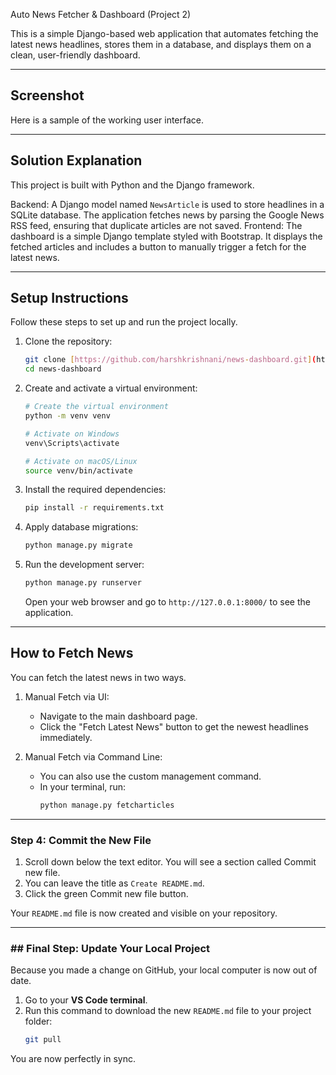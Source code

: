 Auto News Fetcher & Dashboard (Project 2)

This is a simple Django-based web application that automates fetching the latest news headlines, stores them in a database, and displays them on a clean, user-friendly dashboard.

---
## Screenshot

Here is a sample of the working user interface.

<!--
![News Dashboard UI](screenshot.png)
-->



---
## Solution Explanation

This project is built with Python and the Django framework.

Backend: A Django model named `NewsArticle` is used to store headlines in a SQLite database. The application fetches news by parsing the Google News RSS feed, ensuring that duplicate articles are not saved.
Frontend: The dashboard is a simple Django template styled with Bootstrap. It displays the fetched articles and includes a button to manually trigger a fetch for the latest news.

---
## Setup Instructions

Follow these steps to set up and run the project locally.

1.  Clone the repository:
    ```bash
    git clone [https://github.com/harshkrishnani/news-dashboard.git](https://github.com/harshkrishnani/news-dashboard.git)
    cd news-dashboard
    ```

2.  Create and activate a virtual environment:
    ```bash
    # Create the virtual environment
    python -m venv venv

    # Activate on Windows
    venv\Scripts\activate

    # Activate on macOS/Linux
    source venv/bin/activate
    ```

3.  Install the required dependencies:
    ```bash
    pip install -r requirements.txt
    ```

4.  Apply database migrations:
    ```bash
    python manage.py migrate
    ```

5.  Run the development server:
    ```bash
    python manage.py runserver
    ```
    Open your web browser and go to `http://127.0.0.1:8000/` to see the application.

---
## How to Fetch News

You can fetch the latest news in two ways.

1.  Manual Fetch via UI:
    * Navigate to the main dashboard page.
    * Click the "Fetch Latest News" button to get the newest headlines immediately.

2.  Manual Fetch via Command Line:
    * You can also use the custom management command.
    * In your terminal, run:
        ```bash
        python manage.py fetcharticles
        ````

---
###  Step 4: Commit the New File

1.  Scroll down below the text editor. You will see a section called Commit new file.
2.  You can leave the title as `Create README.md`.
3.  Click the green Commit new file button.

Your `README.md` file is now created and visible on your repository.

---
### ## Final Step: Update Your Local Project

Because you made a change on GitHub, your local computer is now out of date.

1.  Go to your **VS Code terminal**.
2.  Run this command to download the new `README.md` file to your project folder:
    ```bash
    git pull
    ```

You are now perfectly in sync.
